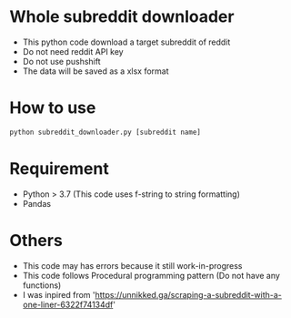 # Whole subreddit downloader 
- This python code download a target subreddit of reddit
- Do not need reddit API key
- Do not use pushshift
- The data will be saved as a xlsx format

# How to use
```cmd
python subreddit_downloader.py [subreddit name]
```

# Requirement
- Python > 3.7 (This code uses f-string to string formatting)
- Pandas

# Others
- This code may has errors because it still work-in-progress
- This code follows Procedural programming pattern (Do not have any functions)
- I was inpired from 'https://unnikked.ga/scraping-a-subreddit-with-a-one-liner-6322f74134df'
